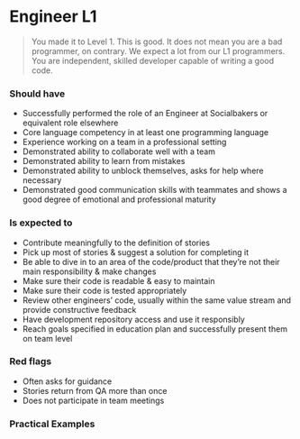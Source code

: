# Engineer L1
> You made it to Level 1. This is good. It does not mean you are a bad programmer, on contrary. We expect a lot from our L1 programmers. You are independent, skilled developer capable of writing a good code.

### Should have

* Successfully performed the role of an Engineer at Socialbakers or equivalent role elsewhere
* Core language competency in at least one programming language
* Experience working on a team in a professional setting
* Demonstrated ability to collaborate well with a team
* Demonstrated ability to learn from mistakes
* Demonstrated ability to unblock themselves, asks for help where necessary
* Demonstrated good communication skills with teammates and shows a good degree of emotional and professional maturity

### Is expected to

* Contribute meaningfully to the definition of stories
* Pick up most of stories & suggest a solution for completing it
* Be able to dive in to an area of the code/product that they’re not their main responsibility & make changes
* Make sure their code is readable & easy to maintain
* Make sure their code is tested appropriately
* Review other engineers’ code, usually within the same value stream and provide constructive feedback
* Have development repository access and use it responsibly
* Reach goals specified in education plan and successfully present them on team level

### Red flags
* Often asks for guidance 
* Stories return from QA more than once
* Does not participate in team meetings

### Practical Examples
